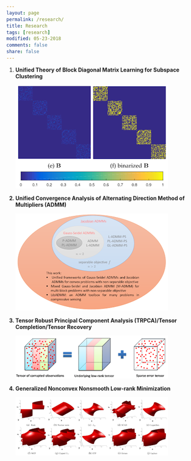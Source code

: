 ```yaml
---
layout: page
permalink: /research/
title: Research
tags: [research]
modified: 05-23-2018
comments: false
share: false
---
```



<ol>
  <li><b> Unified Theory of Block Diagonal Matrix Learning for Subspace Clustering

  <img src="../images/fig_blockdiagonal.png"></li>
  
  <li><b> Unified Convergence Analysis of Alternating Direction Method of Multipliers (ADMM)
  
  <img src="../images/fig_admm.png"></li>
  
  <li><b> Tensor Robust Principal Component Analysis (TRPCA)/Tensor Completion/Tensor Recovery
  
  <img src="../images/fig_trpca.png"></li>
  
  <li><b> Generalized Nonconvex Nonsmooth Low-rank Minimization
  
  <img src="../images/fig_nonconvexrank.png"></li>

